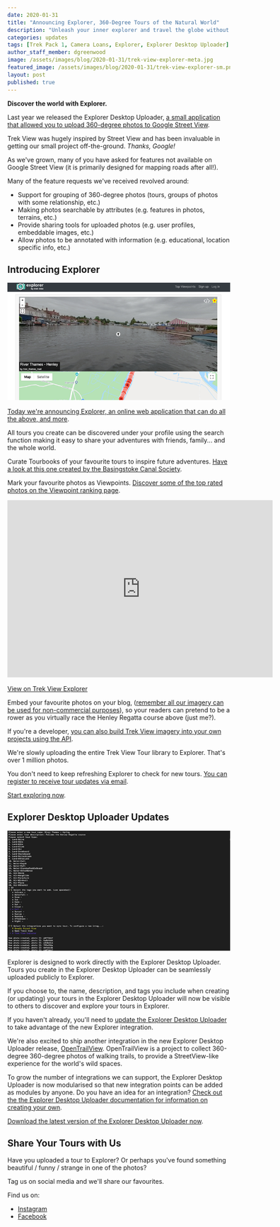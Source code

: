 ```yaml
---
date: 2020-01-31
title: "Announcing Explorer, 360-Degree Tours of the Natural World"
description: "Unleash your inner explorer and travel the globe without leaving home."
categories: updates
tags: [Trek Pack 1, Camera Loans, Explorer, Explorer Desktop Uploader]
author_staff_member: dgreenwood
image: /assets/images/blog/2020-01-31/trek-view-explorer-meta.jpg
featured_image: /assets/images/blog/2020-01-31/trek-view-explorer-sm.png
layout: post
published: true
---
```


**Discover the world with Explorer.**

Last year we released the Explorer Desktop Uploader, [a small application that allowed you to upload 360-degree photos to Google Street View](/blog/2019/diy-google-street-view-part-5-uploading-photos-using-your-computer).

Trek View was hugely inspired by Street View and has been invaluable in getting our small project off-the-ground. _Thanks, Google!_

As we've grown, many of you have asked for features not available on Google Street View (it is primarily designed for mapping roads after all!).

Many of the feature requests we've received revolved around:

* Support for grouping of 360-degree photos (tours, groups of photos with some relationship, etc.)
* Making photos searchable by attributes (e.g. features in photos, terrains, etc.)
* Provide sharing tools for uploaded photos (e.g. user profiles, embeddable images, etc.)
* Allow photos to be annotated with information (e.g. educational, location specific info, etc.)

## Introducing Explorer

<img class="img-fluid" src="/assets/images/blog/2020-01-31/trek-view-explorer-sm.png" alt="Trek View Explorer Screenshot" title="Trek View Explorer Screenshot" />

[Today we're announcing Explorer, an online web application that can do all the above, and more](https://explorer.trekview.org).

All tours you create can be discovered under your profile using the search function making it easy to share your adventures with friends, family... and the whole world.

Curate Tourbooks of your favourite tours to inspire future adventures. [Have a look at this one created by the Basingstoke Canal Society](https://explorer.trekview.org/users/basingstoke_canal_society/tourbooks/the_basingstoke_canal).

Mark your favourite photos as Viewpoints. [Discover some of the top rated photos on the Viewpoint ranking page](https://staging.explorer.trekview.org/photos/viewpoints).

<iframe width="600" height="400" allowfullscreen style="border-style:none;" src="https://cdn.pannellum.org/2.5/pannellum.htm#panorama=https://backpack-explorer-trekview-org.s3.amazonaws.com/uploads/panoramas/13/med_MULTISHOT_0310_000034.jpg&amp;title=River%20Thames%20-%20Henley&amp;author=river_thames_trust&amp;autoLoad=true"></iframe><p><a href="https://explorer.trekview.org/photos/3062" target="_blank">View on Trek View Explorer</a></p>

Embed your favourite photos on your blog, ([remember all our imagery can be used for non-commercial purposes](/charters/image)), so your readers can pretend to be a rower as you virtually race the Henley Regatta course above (just me?).

If you're a developer, [you can also build Trek View imagery into your own projects using the API](https://github.com/trek-view/explorer/wiki).

We're slowly uploading the entire Trek View Tour library to Explorer. That's over 1 million photos.

You don't need to keep refreshing Explorer to check for new tours. [You can register to receive tour updates via email](/subscribe).

[Start exploring now](https://explorer.trekview.org).

## Explorer Desktop Uploader Updates

<img class="img-fluid" src="/assets/images/blog/2020-01-31/trek-view-explorer-desktop-uploader-create-tour-sm.png" alt="Trek View Explorer Desktop Uploader Screenshot" title="Trek View Explorer Desktop Uploader Screenshot" />

Explorer is designed to work directly with the Explorer Desktop Uploader. Tours you create in the Explorer Desktop Uploader can be seamlessly uploaded publicly to Explorer.

If you choose to, the name, description, and tags you include when creating (or updating) your tours in the Explorer Desktop Uploader will now be visible to others to discover and explore your tours in Explorer.

If you haven't already, you'll need to [update the Explorer Desktop Uploader](https://github.com/trek-view/explorer-desktop-uploader) to take advantage of the new Explorer integration.

We're also excited to ship another integration in the new Explorer Desktop Uploader release, [OpenTrailView](https://opentrailview.org). OpenTrailView is a project to collect 360-degree 360-degree photos of walking trails, to provide a StreetView-like experience for the world's wild spaces.

To grow the number of integrations we can support, the Explorer Desktop Uploader is now modularised so that new integration points can be added as modules by anyone. Do you have an idea for an integration? [Check out the the Explorer Desktop Uploader documentation for information on creating your own](https://github.com/trek-view/explorer-desktop-uploader/wiki).

[Download the latest version of the Explorer Desktop Uploader now](https://github.com/trek-view/explorer-desktop-uploader).

## Share Your Tours with Us

Have you uploaded a tour to Explorer? Or perhaps you've found something beautiful / funny / strange in one of the photos?

Tag us on social media and we'll share our favourites.

Find us on:

* [Instagram](https://www.instagram.com/trekviewed/)
* [Facebook](https://www.facebook.com/trekview/)